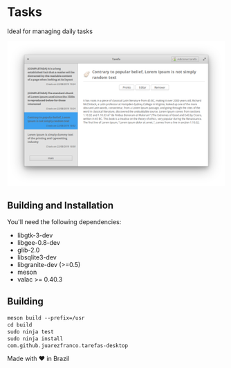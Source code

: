 # Tasks

Ideal for managing daily tasks

![Tasks](resources/picture.png)

## Building and Installation

You'll need the following dependencies:
* libgtk-3-dev
* libgee-0.8-dev
* glib-2.0
* libsqlite3-dev
* libgranite-dev (>=0.5)
* meson
* valac >= 0.40.3

## Building

```
meson build --prefix=/usr
cd build
sudo ninja test
sudo ninja install
com.github.juarezfranco.tarefas-desktop
```

Made with ❤ in Brazil
